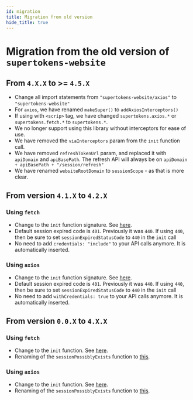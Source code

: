 ```yaml
---
id: migration
title: Migration from old version
hide_title: true
---
```


# Migration from the old version of ```supertokens-website```

## From `4.X.X` to >= `4.5.X`
- Change all import statements from `"supertokens-website/axios"` to `"supertokens-website"`
- For `axios`, we have renamed `makeSuper()` to `addAxiosInterceptors()`
- If using with `<scrip>` tag, we have changed `supertokens.axios.*` or `supertokens.fetch.*` to `supertokens.*`.
- We no longer support using this library without interceptors for ease of use.
- We have removed the `viaInterceptors` param from the `init` function call.
- We have removed `refreshTokenUrl` param, and replaced it with `apiDomain` and `apiBasePath`. The refresh API will always be on `apiDomain + apiBasePath + "/session/refresh"`
- We have renamed `websiteRootDomain` to `sessionScope` - as that is more clear.

## From version `4.1.X` to `4.2.X`
### Using ```fetch```
- Change to the ```init``` function signature. See [here](./fetch/init).
- Default session expired code is `401`. Previously it was `440`. If using `440`, then be sure to set `sessionExpiredStatusCode` to `440` in the `init` call
- No need to add `credentials: "include"` to your API calls anymore. It is automatically inserted.

### Using ```axios```
- Change to the ```init``` function signature. See [here](./axios/init).
- Default session expired code is `401`. Previously it was `440`. If using `440`, then be sure to set `sessionExpiredStatusCode` to `440` in the `init` call
- No need to add `withCredentials: true` to your API calls anymore. It is automatically inserted.

## From version `0.0.X` to `4.X.X`
### Using ```fetch```
- Change to the ```init``` function. See [here](./fetch/init).
- Renaming of the ```sessionPossiblyExists``` function to [this](./fetch/checking-for-active-session).

### Using ```axios```
- Change to the ```init``` function. See [here](./axios/init).
- Renaming of the ```sessionPossiblyExists``` function to [this](./axios/checking-for-active-session).